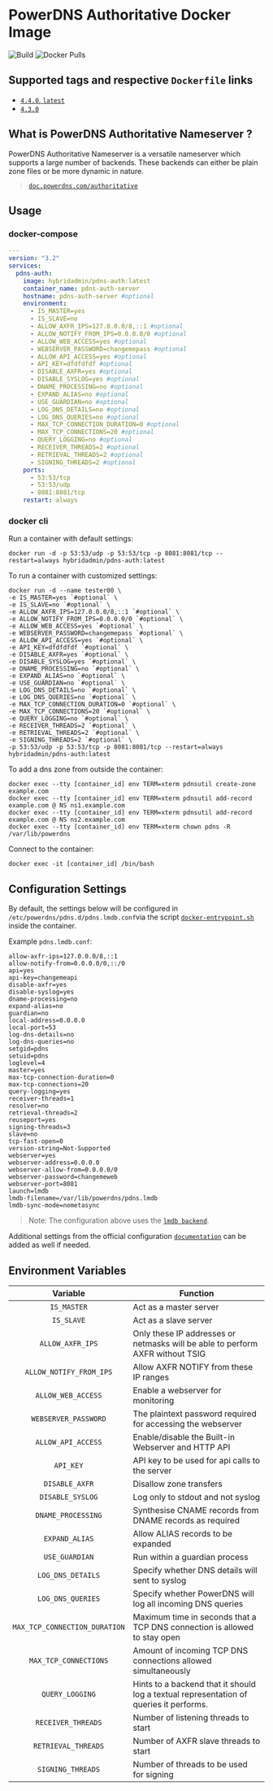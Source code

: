 # PowerDNS Authoritative Docker Image
![Build](https://github.com/hybridadmin/docker-pdns-auth/workflows/Build/badge.svg?branch=main) ![Docker Pulls](https://img.shields.io/docker/pulls/hybridadmin/pdns-auth)

## Supported tags and respective `Dockerfile` links

- [`4.4.0`, `latest`](https://github.com/hybridadmin/docker-pdns-auth/tree/main/4.4.0/Dockerfile)
- [`4.3.0`](https://github.com/hybridadmin/docker-pdns-auth/tree/main/4.3.0/Dockerfile)

## What is PowerDNS Authoritative Nameserver ?

PowerDNS Authoritative Nameserver is a versatile nameserver which supports a large number of backends. These backends can either be plain zone files or be more dynamic in nature.
> [`doc.powerdns.com/authoritative`](https://doc.powerdns.com/authoritative/)

## Usage

### docker-compose

```yaml
---
version: "3.2"
services:
  pdns-auth:
    image: hybridadmin/pdns-auth:latest
    container_name: pdns-auth-server
    hostname: pdns-auth-server #optional
    environment:
      - IS_MASTER=yes
      - IS_SLAVE=no
      - ALLOW_AXFR_IPS=127.0.0.0/8,::1 #optional
      - ALLOW_NOTIFY_FROM_IPS=0.0.0.0/0 #optional
      - ALLOW_WEB_ACCESS=yes #optional
      - WEBSERVER_PASSWORD=changemepass #optional
      - ALLOW_API_ACCESS=yes #optional
      - API_KEY=dfdfdfdf #optional
      - DISABLE_AXFR=yes #optional
      - DISABLE_SYSLOG=yes #optional
      - DNAME_PROCESSING=no #optional
      - EXPAND_ALIAS=no #optional
      - USE_GUARDIAN=no #optional
      - LOG_DNS_DETAILS=no #optional
      - LOG_DNS_QUERIES=no #optional
      - MAX_TCP_CONNECTION_DURATION=0 #optional
      - MAX_TCP_CONNECTIONS=20 #optional
      - QUERY_LOGGING=no #optional
      - RECEIVER_THREADS=2 #optional
      - RETRIEVAL_THREADS=2 #optional
      - SIGNING_THREADS=2 #optional
    ports:
      - 53:53/tcp
      - 53:53/udp
      - 8081:8081/tcp
    restart: always
```

### docker cli

Run a container with default settings:

```console
docker run -d -p 53:53/udp -p 53:53/tcp -p 8081:8081/tcp --restart=always hybridadmin/pdns-auth:latest
```

To run a container with customized settings:
```console
docker run -d --name tester00 \
-e IS_MASTER=yes `#optional` \
-e IS_SLAVE=no `#optional` \
-e ALLOW_AXFR_IPS=127.0.0.0/8,::1 `#optional` \
-e ALLOW_NOTIFY_FROM_IPS=0.0.0.0/0 `#optional` \
-e ALLOW_WEB_ACCESS=yes `#optional` \
-e WEBSERVER_PASSWORD=changemepass `#optional` \
-e ALLOW_API_ACCESS=yes `#optional` \
-e API_KEY=dfdfdfdf `#optional` \
-e DISABLE_AXFR=yes `#optional` \
-e DISABLE_SYSLOG=yes `#optional` \
-e DNAME_PROCESSING=no `#optional` \
-e EXPAND_ALIAS=no `#optional` \
-e USE_GUARDIAN=no `#optional` \
-e LOG_DNS_DETAILS=no `#optional` \
-e LOG_DNS_QUERIES=no `#optional` \
-e MAX_TCP_CONNECTION_DURATION=0 `#optional` \
-e MAX_TCP_CONNECTIONS=20 `#optional` \
-e QUERY_LOGGING=no `#optional` \
-e RECEIVER_THREADS=2 `#optional` \
-e RETRIEVAL_THREADS=2 `#optional` \
-e SIGNING_THREADS=2 `#optional` \
-p 53:53/udp -p 53:53/tcp -p 8081:8081/tcp --restart=always hybridadmin/pdns-auth:latest
```

To add a dns zone from outside the container:
```console
docker exec --tty [container_id] env TERM=xterm pdnsutil create-zone example.com
docker exec --tty [container_id] env TERM=xterm pdnsutil add-record example.com @ NS ns1.example.com
docker exec --tty [container_id] env TERM=xterm pdnsutil add-record example.com @ NS ns2.example.com
docker exec --tty [container_id] env TERM=xterm chown pdns -R /var/lib/powerdns
```

Connect to the container:
```console
docker exec -it [container_id] /bin/bash
```

## Configuration Settings

By default, the settings below will be configured in `/etc/powerdns/pdns.d/pdns.lmdb.conf`via the script [`docker-entrypoint.sh`](./docker-entrypoint.sh) inside the container.

Example `pdns.lmdb.conf`:
```
allow-axfr-ips=127.0.0.0/8,::1
allow-notify-from=0.0.0.0/0,::/0
api=yes
api-key=changemeapi
disable-axfr=yes
disable-syslog=yes
dname-processing=no
expand-alias=no
guardian=no
local-address=0.0.0.0
local-port=53
log-dns-details=no
log-dns-queries=no
setgid=pdns
setuid=pdns
loglevel=4
master=yes
max-tcp-connection-duration=0
max-tcp-connections=20
query-logging=yes
receiver-threads=1
resolver=no
retrieval-threads=2
reuseport=yes
signing-threads=3
slave=no
tcp-fast-open=0
version-string=Not-Supported
webserver=yes
webserver-address=0.0.0.0
webserver-allow-from=0.0.0.0/0
webserver-password=changemeweb
webserver-port=8081
launch=lmdb
lmdb-filename=/var/lib/powerdns/pdns.lmdb
lmdb-sync-mode=nometasync
```

> Note: The configuration above uses the [`lmdb backend`](https://doc.powerdns.com/authoritative/backends/lmdb.html#).

Additional settings from the official configuration [`documentation`](https://doc.powerdns.com/authoritative/settings.html) can be added as well if needed.

## Environment Variables

| Variable | Function |
| :----: | --- |
| `IS_MASTER` | Act as a master server |
| `IS_SLAVE` | Act as a slave server |
| `ALLOW_AXFR_IPS` | Only these IP addresses or netmasks will be able to perform AXFR without TSIG |
| `ALLOW_NOTIFY_FROM_IPS` | Allow AXFR NOTIFY from these IP ranges |
| `ALLOW_WEB_ACCESS` | Enable a webserver for monitoring|
| `WEBSERVER_PASSWORD` | The plaintext password required for accessing the webserver |
| `ALLOW_API_ACCESS` | Enable/disable the Built-in Webserver and HTTP API |
| `API_KEY` | API key to be used for api calls to the server |
| `DISABLE_AXFR` | Disallow zone transfers |
| `DISABLE_SYSLOG` | Log only to stdout and not syslog |
| `DNAME_PROCESSING` | Synthesise CNAME records from DNAME records as required |
| `EXPAND_ALIAS` | Allow ALIAS records to be expanded |
| `USE_GUARDIAN` | Run within a guardian process |
| `LOG_DNS_DETAILS` | Specify whether DNS details will sent to syslog |
| `LOG_DNS_QUERIES` | Specify whether PowerDNS will log all incoming DNS queries |
| `MAX_TCP_CONNECTION_DURATION` | Maximum time in seconds that a TCP DNS connection is allowed to stay open |
| `MAX_TCP_CONNECTIONS` | Amount of incoming TCP DNS connections allowed simultaneously |
| `QUERY_LOGGING` | Hints to a backend that it should log a textual representation of queries it performs. |
| `RECEIVER_THREADS` | Number of listening threads to start |
| `RETRIEVAL_THREADS` | Number of AXFR slave threads to start |
| `SIGNING_THREADS` | Number of threads to be used for signing |
